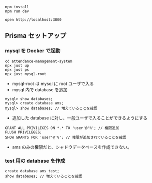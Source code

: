 ```
npm install
npm run dev
```

```
open http://localhost:3000
```

## Prisma セットアップ

### mysql を Docker で起動

```
cd attendance-management-system
npx just up
npx just ps
npx just mysql-root
```

- mysql-root は mysql に root ユーザで入る
- mysql 内で database を追加

```
mysql> show databases;
mysql> create database ams;
mysql> show databases; // 増えていることを確認
```

- 追加した database に対し、一般ユーザで入ることができるようにする

```
GRANT ALL PRIVILEGES ON *.* TO 'user'@'%'; // 権限追加
FLUSH PRIVILEGES;
SHOW GRANTS FOR 'user'@'%'; // 権限が追加されていることを確認
```

- ams のみの権限だと、シャドウデータベースを作成できない。

### test 用の database を作成

```
create database ams_test;
show databases; // 増えていることを確認
```
